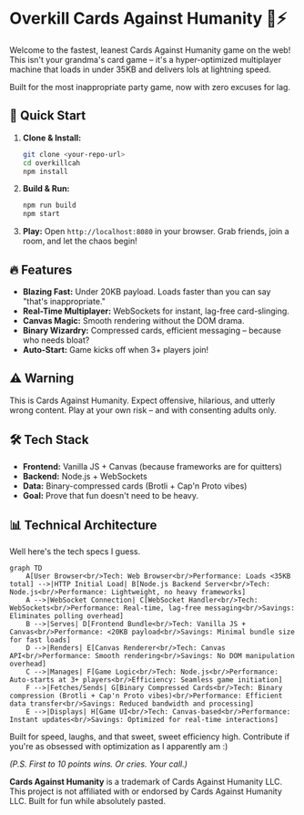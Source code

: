 # Overkill Cards Against Humanity 🎴⚡

Welcome to the fastest, leanest Cards Against Humanity game on the web! This isn't your grandma's card game – it's a hyper-optimized multiplayer machine that loads in under 35KB and delivers lols at lightning speed.

Built for the most inappropriate party game, now with zero excuses for lag.

## 🚀 Quick Start

1. **Clone & Install:**
   ```bash
   git clone <your-repo-url>
   cd overkillcah
   npm install
   ```

2. **Build & Run:**
   ```bash
   npm run build
   npm start
   ```

3. **Play:** Open `http://localhost:8080` in your browser. Grab friends, join a room, and let the chaos begin!

## 🔥 Features

- **Blazing Fast:** Under 20KB payload. Loads faster than you can say "that's inappropriate."
- **Real-Time Multiplayer:** WebSockets for instant, lag-free card-slinging.
- **Canvas Magic:** Smooth rendering without the DOM drama.
- **Binary Wizardry:** Compressed cards, efficient messaging – because who needs bloat?
- **Auto-Start:** Game kicks off when 3+ players join!

## ⚠️ Warning

This is Cards Against Humanity. Expect offensive, hilarious, and utterly wrong content. Play at your own risk – and with consenting adults only.

## 🛠️ Tech Stack

- **Frontend:** Vanilla JS + Canvas (because frameworks are for quitters)
- **Backend:** Node.js + WebSockets
- **Data:** Binary-compressed cards (Brotli + Cap'n Proto vibes)
- **Goal:** Prove that fun doesn't need to be heavy.

## 📊 Technical Architecture

Well here's the tech specs I guess.

```mermaid
graph TD
    A[User Browser<br/>Tech: Web Browser<br/>Performance: Loads <35KB total] -->|HTTP Initial Load| B[Node.js Backend Server<br/>Tech: Node.js<br/>Performance: Lightweight, no heavy frameworks]
    A -->|WebSocket Connection| C[WebSocket Handler<br/>Tech: WebSockets<br/>Performance: Real-time, lag-free messaging<br/>Savings: Eliminates polling overhead]
    B -->|Serves| D[Frontend Bundle<br/>Tech: Vanilla JS + Canvas<br/>Performance: <20KB payload<br/>Savings: Minimal bundle size for fast loads]
    D -->|Renders| E[Canvas Renderer<br/>Tech: Canvas API<br/>Performance: Smooth rendering<br/>Savings: No DOM manipulation overhead]
    C -->|Manages| F[Game Logic<br/>Tech: Node.js<br/>Performance: Auto-starts at 3+ players<br/>Efficiency: Seamless game initiation]
    F -->|Fetches/Sends| G[Binary Compressed Cards<br/>Tech: Binary compression (Brotli + Cap'n Proto vibes)<br/>Performance: Efficient data transfer<br/>Savings: Reduced bandwidth and processing]
    E -->|Displays| H[Game UI<br/>Tech: Canvas-based<br/>Performance: Instant updates<br/>Savings: Optimized for real-time interactions]
```

Built for speed, laughs, and that sweet, sweet efficiency high. Contribute if you're as obsessed with optimization as I apparently am :)

*(P.S. First to 10 points wins. Or cries. Your call.)*

**Cards Against Humanity** is a trademark of Cards Against Humanity LLC. This project is not affiliated with or endorsed by Cards Against Humanity LLC. Built for fun while absolutely pasted.
